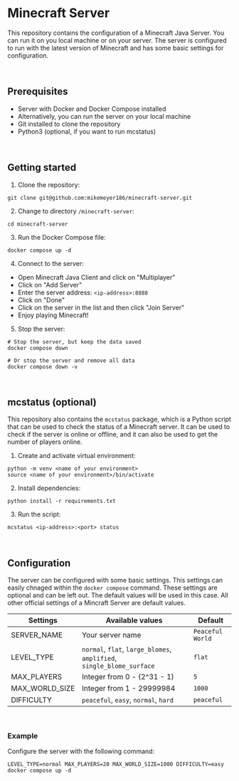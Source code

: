 # Minecraft Server

This repository contains the configuration of a Minecraft Java Server. You can run it on you local machine or on your server. The server is configured to run with the latest version of Minecraft and has some basic settings for configuration.

<br>

## Prerequisites

-   Server with Docker and Docker Compose installed
-   Alternatively, you can run the server on your local machine
-   Git installed to clone the repository
-   Python3 (optional, if you want to run mcstatus)

<br>

## Getting started

1. Clone the repository:

```shell
git clone git@github.com:mikemeyer186/minecraft-server.git
```

2. Change to directory `/minecraft-server`:

```shell
cd minecraft-server
```

3. Run the Docker Compose file:

```shell
docker compose up -d
```

4. Connect to the server:

-   Open Minecraft Java Client and click on "Multiplayer"
-   Click on "Add Server"
-   Enter the server address: `<ip-address>:8888`
-   Click on "Done"
-   Click on the server in the list and then click "Join Server"
-   Enjoy playing Minecraft!

5. Stop the server:

```shell
# Stop the server, but keep the data saved
docker compose down

# Or stop the server and remove all data
docker compose down -v
```

<br>

## mcstatus (optional)

This repository also contains the `mcstatus` package, which is a Python script that can be used to check the status of a Minecraft server. It can be used to check if the server is online or offline, and it can also be used to get the number of players online.

1. Create and activate virtual environment:

```shell
python -m venv <name of your environment>
source <name of your environment>/bin/activate
```

2. Install dependencies:

```shell
python install -r requirements.txt
```

3. Run the script:

```shell
mcstatus <ip-address>:<port> status
```

<br>

## Configuration

The server can be configured with some basic settings. This settings can easily chnaged within the `docker compose` command. These settings are optional and can be left out. The default values will be used in this case. All other official settings of a Mincraft Server are default values.

| Settings       | Available values                                                      | Default          |
| -------------- | --------------------------------------------------------------------- | ---------------- |
| SERVER_NAME    | Your server name                                                      | `Peaceful World` |
| LEVEL_TYPE     | `normal`, `flat`, `large_blomes`, `amplified`, `single_blome_surface` | `flat`           |
| MAX_PLAYERS    | Integer from 0 - (2^31 - 1)                                           | `5`              |
| MAX_WORLD_SIZE | Integer from 1 - 29999984                                             | `1000`           |
| DIFFICULTY     | `peaceful`, `easy`, `normal`, `hard`                                  | `peaceful`       |

<br>

### Example

Configure the server with the following command:

```shell
LEVEL_TYPE=normal MAX_PLAYERS=20 MAX_WORLD_SIZE=1000 DIFFICULTY=easy docker compose up -d
```
